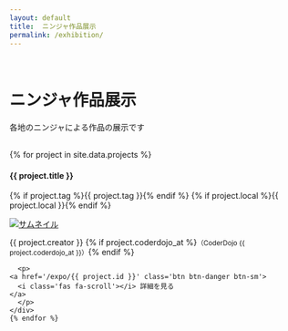 ```yaml
---
layout: default
title:  ニンジャ作品展示
permalink: /exhibition/
---
```

<div class="container mt-5 mb-5">
  <div class="row">
    <div class="col-md-6 offset-md-3 col-12" style='margin: 70px auto 30px;'>
      <h1>ニンジャ作品展示</h1>
      <p>各地のニンジャによる作品の展示です</p>
    </div>
  </div>

  <div class="air"></div>
  <div class="row text-left">
    {% for project in site.data.projects %}
    <div class="col-md-6 col-12 p-3 mb-5" id={{ project.id }}>
      <h4 class="ws-title">{{ project.title }}</h4>
      <p>
        {% if project.tag   %}<span class="badge badge-ws">{{ project.tag   }}</span>{% endif %}
        {% if project.local %}<span class="badge badge-ws">{{ project.local }}</span>{% endif %}
      </p>
      <div class="my-3">
        <a href="/expo/{{ project.id }}">
          <img class="w-100 px-5" alt="サムネイル"
	       {% if project.thumbnail %}
	       src="/img/2023/exhibition/{{ project.thumbnail }}" {% else  %}
	       src="/img/2023/dummy.jpg"
               {% endif %}
	  >
        </a>
      </div>
      <p class="exhibition-speaker-name">
	{{ project.creator }}
	{% if project.coderdojo_at %}<small>（CoderDojo {{ project.coderdojo_at }}）</small>{% endif %}
      </p>

      <p>
	<a href='/expo/{{ project.id }}' class='btn btn-danger btn-sm'>
	  <i class='fas fa-scroll'></i> 詳細を見る
	</a>
      </p>
    </div>
    {% endfor %}
  </div>
</div>
